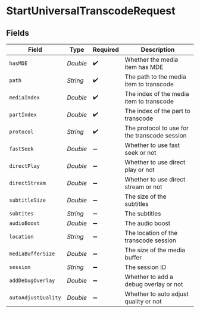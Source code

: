 # StartUniversalTranscodeRequest


## Fields

| Field                                         | Type                                          | Required                                      | Description                                   |
| --------------------------------------------- | --------------------------------------------- | --------------------------------------------- | --------------------------------------------- |
| `hasMDE`                                      | *Double*                                      | :heavy_check_mark:                            | Whether the media item has MDE                |
| `path`                                        | *String*                                      | :heavy_check_mark:                            | The path to the media item to transcode       |
| `mediaIndex`                                  | *Double*                                      | :heavy_check_mark:                            | The index of the media item to transcode      |
| `partIndex`                                   | *Double*                                      | :heavy_check_mark:                            | The index of the part to transcode            |
| `protocol`                                    | *String*                                      | :heavy_check_mark:                            | The protocol to use for the transcode session |
| `fastSeek`                                    | *Double*                                      | :heavy_minus_sign:                            | Whether to use fast seek or not               |
| `directPlay`                                  | *Double*                                      | :heavy_minus_sign:                            | Whether to use direct play or not             |
| `directStream`                                | *Double*                                      | :heavy_minus_sign:                            | Whether to use direct stream or not           |
| `subtitleSize`                                | *Double*                                      | :heavy_minus_sign:                            | The size of the subtitles                     |
| `subtites`                                    | *String*                                      | :heavy_minus_sign:                            | The subtitles                                 |
| `audioBoost`                                  | *Double*                                      | :heavy_minus_sign:                            | The audio boost                               |
| `location`                                    | *String*                                      | :heavy_minus_sign:                            | The location of the transcode session         |
| `mediaBufferSize`                             | *Double*                                      | :heavy_minus_sign:                            | The size of the media buffer                  |
| `session`                                     | *String*                                      | :heavy_minus_sign:                            | The session ID                                |
| `addDebugOverlay`                             | *Double*                                      | :heavy_minus_sign:                            | Whether to add a debug overlay or not         |
| `autoAdjustQuality`                           | *Double*                                      | :heavy_minus_sign:                            | Whether to auto adjust quality or not         |